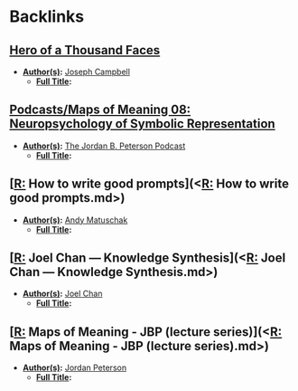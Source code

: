 
# Backlinks
## [Hero of a Thousand Faces](<Hero of a Thousand Faces.md>)
- **[Author(s)](<Author(s).md>):** [Joseph Campbell](<Joseph Campbell.md>)
    - **[Full Title](<Full Title.md>):**

## [Podcasts/Maps of Meaning 08: Neuropsychology of Symbolic Representation](<Podcasts/Maps of Meaning 08: Neuropsychology of Symbolic Representation.md>)
- **[Author(s)](<Author(s).md>):** [The Jordan B. Peterson Podcast](<The Jordan B. Peterson Podcast.md>)
    - **[Full Title](<Full Title.md>):**

## [[R:](<[R:.md>) How to write good prompts](<[R:](<R:.md>) How to write good prompts.md>)
- **[Author(s)](<Author(s).md>):** [Andy Matuschak](<Andy Matuschak.md>)
    - **[Full Title](<Full Title.md>):**

## [[R:](<[R:.md>) Joel Chan — Knowledge Synthesis](<[R:](<R:.md>) Joel Chan — Knowledge Synthesis.md>)
- **[Author(s)](<Author(s).md>):** [Joel Chan](<Joel Chan.md>)
    - **[Full Title](<Full Title.md>):**

## [[R:](<[R:.md>) Maps of Meaning - JBP (lecture series)](<[R:](<R:.md>) Maps of Meaning - JBP (lecture series).md>)
- **[Author(s)](<Author(s).md>):** [Jordan Peterson](<Jordan Peterson.md>)
    - **[Full Title](<Full Title.md>):**

